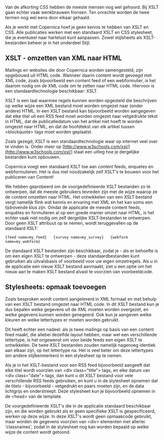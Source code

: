 Van de afkorting CSS hebben de meeste mensen nog wel gehoord. Bij XSLT
gaan echter vaak wenkbrauwen fronsen. Ten onrechte worden de twee termen
nog wel eens door elkaar gehaald.

Als je werkt met Copernica hoef je geen kennis te hebben van XSLT en
CSS. Alle publicaties werken met een standaard XSLT en CSS stylesheet,
die je eventueel naar hartelust kunt aanpassen. Zowel stijlsheets als
XSLT-bestanden beheer je in het onderdeel Stijl.

XSLT - omzetten van XML naar HTML
---------------------------------

Mailings en websites die door Copernica worden samengesteld, zijn
opgebouwd uit HTML code. Wanneer daarin content wordt gevoegd met XML
code, zoals bijvoorbeeld een content feed of een webformulier, is het
daarom nodig om de XML code om te zetten naar HTML code. Hiervoor is een
standaardtechnologie beschikbaar: XSLT.

XSLT is een taal waarmee regels kunnen worden opgesteld die beschrijven
op welke wijze een XML bestand moet worden omgezet naar (onder andere)
HTML. In een XSLT bestand kan bijvoorbeeld worden aangegeven dat elke
titel uit een RSS feed moet worden omgezet naar vetgedrukte tekst in
HTML, dat de publicatiedatum van het artikel niet hoeft te worden
omgezet naar HTML, en dat de hoofdtekst van elk artikel tussen
\<blockquote\> tags moet worden geplaatst.

Zoals gezegd, XSLT is een standaardtechnologie waar op internet veel
over te vinden is. Onder meer op
[http://www.w3schools.com/xsl/](http://www.w3schools.com/xsl/) staat een
uitleg hoe je dergelijke bestanden kunt opbouwen.

Copernica voegt een standaard XSLT toe aan content feeds, enquetes en
webformulieren. Het is dus niet noodzakelijk zelf XSLT's te bouwen voor
het publiceren van Content!

We hebben geprobeerd om de voorgedefinieerde XSLT bestanden zo te
ontwerpen, dat de meeste gebruikers tevreden zijn met de wijze waarop ze
de content omzetten naar HTML. Het ontwikkelen van een XSLT bestand
vergt namelijk flink wat kennis en ervaring met XML en het kan soms een
tijdrovende klus zijn. Omdat de applicatie de meeste content feeds,
enquêtes en formulieren al op een goede manier omzet naar HTML, is het
echter vaak niet nodig om zelf dergelijke XSLT-bestanden te ontwerpen.\
 Door geen XSLT attribuut op te nemen, wordt teruggevallen op de
standaard XSLT:

`{feed name=my_feed}   {survey name=my_survey}   {webform name=my_webform}`

De standaard XSLT bestanden zijn beschikbaar, zodat je - als er behoefte
is om een eigen XSLT te ontwerpen - deze standaardbestanden kunt
gebruiken als uitvalsbasis of voorbeeld voor uw eigen omzetregels. Als u
in de applicatie een nieuw XSLT bestand aanmaakt, ziet u een optie om
het nieuw aan te maken XSLT bestand alvast te voorzien van
voorbeeldcode.

Stylesheets: opmaak toevoegen
-----------------------------

Zoals besproken wordt content aangeleverd in XML formaat en met behulp
van een XSLT bestand omgezet naar HTML code. In dit XSLT bestand kun je
dus bepalen welke gegevens uit de XML moeten worden overgezet, en welke
gegevens kunnen worden genegeerd. Ook kun je aangeven welke kleuren en
welke lettertypes er moeten worden gebruikt.

Dit heeft echter een nadeel: als je twee mailings op basis van een
content feed maakt, die allebei dezelfde layout hebben, maar wel een
verschillende lettertype, is het ongewenst om voor beide feeds een eigen
XSLT te ontwikkelen. De twee XSLT bestanden zouden namelijk nagenoeg
identiek aan elkaar zijn, op het lettertype na. Het is veel beter om
deze lettertypes (en andere stijlkenmerken) in een stylesheet op te
nemen.

Als je in het XSLT-bestand voor een RSS feed bijvoorbeeld aangeeft dat
elke titel wordt voorzien van \<div class="title"\> tags, en elke datum
van \<div class="date"\> tags, dan kunt u dit XSLT bestand voor vele
verschillende RSS feeds gebruiken, en kunt u in de stylesheet opnemen
dat de titels - bijvoorbeeld - vetgedrukt en paars moeten zijn, en de
data lichtgrijs en onderstreept. Deze stylesheet kun je bijvoorbeeld
opnemen in de \<head\> van de template.

De voorgedefinieerde XSLT's die in de applicatie standaard beschikbaar
zijn, en die worden gebruikt als er geen specifieke XSLT is
gespecificeerd, werken op deze wijze. In deze XSLT's wordt geen
opmaakcode gebruikt, maar worden de gegevens voorzien van \<div\>
elementen met allerlei 'classnames', zodat in de stylesheet nog kan
worden bepaald op welke wijze de content wordt getoond.
